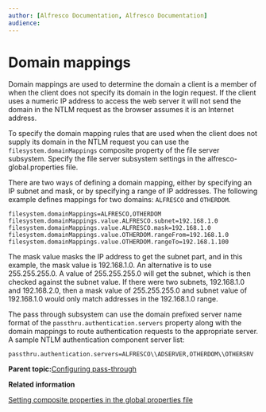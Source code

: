 ```yaml
---
author: [Alfresco Documentation, Alfresco Documentation]
audience: 
---
```


# Domain mappings

Domain mappings are used to determine the domain a client is a member of when the client does not specify its domain in the login request. If the client uses a numeric IP address to access the web server it will not send the domain in the NTLM request as the browser assumes it is an Internet address.

To specify the domain mapping rules that are used when the client does not supply its domain in the NTLM request you can use the `filesystem.domainMappings` composite property of the file server subsystem. Specify the file server subsystem settings in the alfresco-global.properties file.

There are two ways of defining a domain mapping, either by specifying an IP subnet and mask, or by specifying a range of IP addresses. The following example defines mappings for two domains: `ALFRESCO` and `OTHERDOM`.

```
filesystem.domainMappings=ALFRESCO,OTHERDOM
filesystem.domainMappings.value.ALFRESCO.subnet=192.168.1.0
filesystem.domainMappings.value.ALFRESCO.mask=192.168.1.0
filesystem.domainMappings.value.OTHERDOM.rangeFrom=192.168.1.0
filesystem.domainMappings.value.OTHERDOM.rangeTo=192.168.1.100
```

The mask value masks the IP address to get the subnet part, and in this example, the mask value is 192.168.1.0. An alternative is to use 255.255.255.0. A value of 255.255.255.0 will get the subnet, which is then checked against the subnet value. If there were two subnets, 192.168.1.0 and 192.168.2.0, then a mask value of 255.255.255.0 and subnet value of 192.168.1.0 would only match addresses in the 192.168.1.0 range.

The pass through subsystem can use the domain prefixed server name format of the `passthru.authentication.servers` property along with the domain mappings to route authentication requests to the appropriate server. A sample NTLM authentication component server list:

```
passthru.authentication.servers=ALFRESCO\\ADSERVER,OTHERDOM\\OTHERSRV
```

**Parent topic:**[Configuring pass-through](../concepts/auth-passthru-intro.md)

**Related information**  


[Setting composite properties in the global properties file](../tasks/global-props-composite.md)


